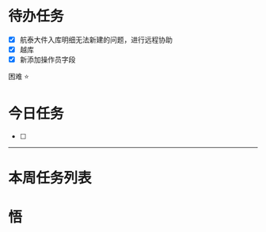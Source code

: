 # 待办任务
- [x] 航泰大件入库明细无法新建的问题，进行远程协助
- [x] 越库
- [x] 新添加操作员字段

困难
⭐

# 今日任务
- [ ] 




------
# 本周任务列表



# 悟